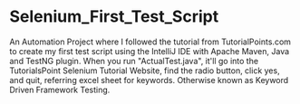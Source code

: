 # Selenium_First_Test_Script
An Automation Project where I followed the tutorial from TutorialPoints.com to create my first test script using the IntelliJ IDE with Apache Maven, Java and TestNG plugin. When you run "ActualTest.java", it'll go into the TutorialsPoint Selenium Tutorial Website, find the radio button, click yes, and quit, referring excel sheet for keywords. Otherwise known as Keyword Driven Framework Testing.
